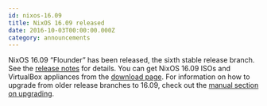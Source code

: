 ```yaml
---
id: nixos-16.09
title: NixOS 16.09 released 
date: 2016-10-03T00:00:00.000Z
category: announcements
---
```

NixOS 16.09 “Flounder” has been released, the sixth stable release branch. See the [release notes](/manual/nixos/stable/release-notes.html#sec-release-16.09) for details. You can get NixOS 16.09 ISOs and VirtualBox appliances from the [download page](/download.html). For information on how to upgrade from older release branches to 16.09, check out the [manual section on upgrading](/manual/nixos/stable/index.html#sec-upgrading).
